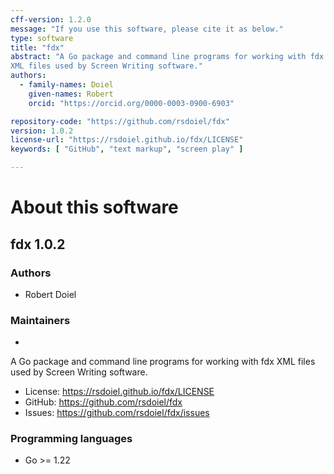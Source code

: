 ```yaml
---
cff-version: 1.2.0
message: "If you use this software, please cite it as below."
type: software
title: "fdx"
abstract: "A Go package and command line programs for working with fdx
XML files used by Screen Writing software."
authors:
  - family-names: Doiel
    given-names: Robert
    orcid: "https://orcid.org/0000-0003-0900-6903"

repository-code: "https://github.com/rsdoiel/fdx"
version: 1.0.2
license-url: "https://rsdoiel.github.io/fdx/LICENSE"
keywords: [ "GitHub", "text markup", "screen play" ]

---
```


About this software
===================

## fdx 1.0.2

### Authors

- Robert Doiel


### Maintainers

-  

A Go package and command line programs for working with fdx XML files
used by Screen Writing software.

- License: <https://rsdoiel.github.io/fdx/LICENSE>
- GitHub: <https://github.com/rsdoiel/fdx>
- Issues: <https://github.com/rsdoiel/fdx/issues>


### Programming languages

- Go &gt;= 1.22


